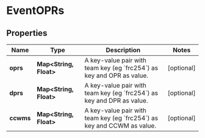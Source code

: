 # EventOPRs

## Properties
Name | Type | Description | Notes
------------ | ------------- | ------------- | -------------
**oprs** | **Map&lt;String, Float&gt;** | A key-value pair with team key (eg &#x60;frc254&#x60;) as key and OPR as value. |  [optional]
**dprs** | **Map&lt;String, Float&gt;** | A key-value pair with team key (eg &#x60;frc254&#x60;) as key and DPR as value. |  [optional]
**ccwms** | **Map&lt;String, Float&gt;** | A key-value pair with team key (eg &#x60;frc254&#x60;) as key and CCWM as value. |  [optional]
